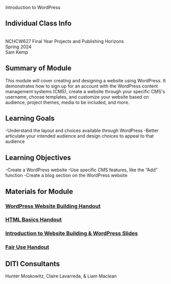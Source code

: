 Introduction to WordPress

## Individual Class Info
<br>
NCHCW627 Final Year Projects and Publishing Horizons
<br>
Spring 2024<br>
Sam Kemp

## Summary of Module
This module will cover creating and designing a website using WordPress. It demonstrates how to sign up for an account with the WordPress content       management systems (CMS), create a website through your specific CMS's username, choose templates, and customize your website based on audience, project themes, media to be included, and more. 

## Learning Goals
-Understand the layout and choices available through WordPress
-Better articulate your intended audience and design choices to appeal to that audience

## Learning Objectives
-Create a WordPress website
-Use specific CMS features, like the “Add” function
-Create a blog section on the WordPress website

## Materials for Module

### [WordPress Website Building Handout](https://github.com/NULabNortheastern/digitalassignmentshowcase/blob/main/handouts/website-building/Handout-WordPress.pdf)
### [HTML Basics Handout](https://github.com/NULabNortheastern/digitalassignmentshowcase/blob/main/handouts/website-building/Handout-HTML_Introduction.pdf)
### [Introduction to Website Building & WordPress Slides](https://github.com/NULabNortheastern/digitalassignmentshowcase/blob/main/website-building/sp24-kemp-nchcW627-wordpress/Kemp%20WordPress%20Slides.pdf)
### [Fair Use Handout](https://github.com/NULabNortheastern/digitalassignmentshowcase/blob/main/handouts/general/Handout-Copyright-Fair-Use.pdf)

## DITI Consultants
Hunter Moskowitz, Claire Lavarreda, & Liam Maclean
